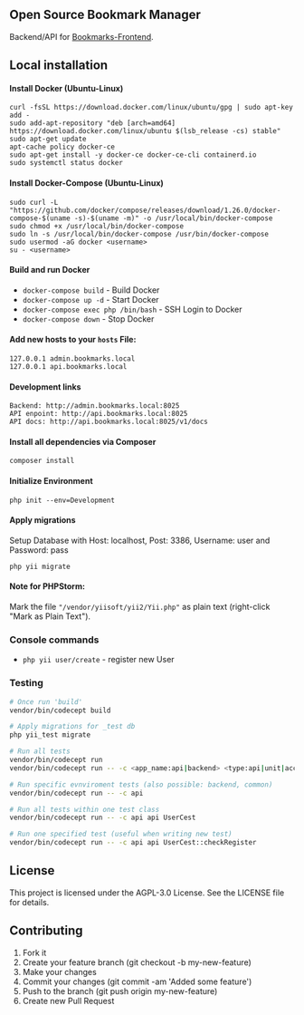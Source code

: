 ## Open Source Bookmark Manager

Backend/API for [Bookmarks-Frontend](https://github.com/dignityinside/bookmarks-frontend).

## Local installation

#### Install Docker (Ubuntu-Linux)

```
curl -fsSL https://download.docker.com/linux/ubuntu/gpg | sudo apt-key add -
sudo add-apt-repository "deb [arch=amd64] https://download.docker.com/linux/ubuntu $(lsb_release -cs) stable"
sudo apt-get update
apt-cache policy docker-ce
sudo apt-get install -y docker-ce docker-ce-cli containerd.io
sudo systemctl status docker
```

#### Install Docker-Compose (Ubuntu-Linux)

```
sudo curl -L "https://github.com/docker/compose/releases/download/1.26.0/docker-compose-$(uname -s)-$(uname -m)" -o /usr/local/bin/docker-compose
sudo chmod +x /usr/local/bin/docker-compose
sudo ln -s /usr/local/bin/docker-compose /usr/bin/docker-compose
sudo usermod -aG docker <username>
su - <username>
```

#### Build and run Docker

- `docker-compose build` - Build Docker
- `docker-compose up -d` - Start Docker
- `docker-compose exec php /bin/bash` - SSH Login to Docker
- `docker-compose down` - Stop Docker

#### Add new hosts to your `hosts` File:

```
127.0.0.1 admin.bookmarks.local
127.0.0.1 api.bookmarks.local
```

#### Development links

```
Backend: http://admin.bookmarks.local:8025
API enpoint: http://api.bookmarks.local:8025
API docs: http://api.bookmarks.local:8025/v1/docs
```

#### Install all dependencies via Composer

```
composer install
```

#### Initialize Environment

```
php init --env=Development
```

#### Apply migrations

Setup Database with Host: localhost, Post: 3386, Username: user and Password: pass

```
php yii migrate
```

#### Note for PHPStorm:

Mark the file `"/vendor/yiisoft/yii2/Yii.php"` as plain text (right-click "Mark as Plain Text").

### Console commands

- `php yii user/create` - register new User

### Testing

```bash
# Once run 'build'
vendor/bin/codecept build

# Apply migrations for _test db
php yii_test migrate

# Run all tests
vendor/bin/codecept run
vendor/bin/codecept run -- -c <app_name:api|backend> <type:api|unit|acceptance|functional> <className>::<methodName>

# Run specific evnviroment tests (also possible: backend, common)
vendor/bin/codecept run -- -c api

# Run all tests within one test class
vendor/bin/codecept run -- -c api api UserCest

# Run one specified test (useful when writing new test)
vendor/bin/codecept run -- -c api api UserCest::checkRegister
```

## License

This project is licensed under the AGPL-3.0 License. See the LICENSE file for details.

## Contributing

1. Fork it
2. Create your feature branch (git checkout -b my-new-feature)
3. Make your changes
4. Commit your changes (git commit -am 'Added some feature')
5. Push to the branch (git push origin my-new-feature)
6. Create new Pull Request
